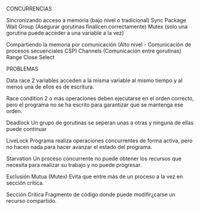 CONCURRENCIAS

Sincronizando acceso a memoria
(bajo nivel o tradicional)
    Sync Package
        Wait Group (Asegurar gorutinas finalicen correctamente)
        Mutex (solo una gorutina puede acceder a una variable a la vez)

Compartiendo la memoria por comunicación
(Alto nivel - Comunicación de procesos secuenciales CSP)
    Channels (Comunicación entre gorutinas)
        Range
        Close
        Select

PROBLEMAS

Data race
2 variables acceden a la misma variable al mismo tiempo y al menos una de ellos es de escritura.

Race condition
2 o más operaciones deben ejecutarse en el orden correcto, pero el programa no se ha escrito para garantizar que se mantenga ese orden.

Deadlock
Un grupo de gorutinas se seperan unas a otras y ninguna de ellas puede continuar

LiveLock
Programa realiza operaciones concurrentes de forma activa, pero no hacen nada para hacer avanzar el estado del programa.

Starvation
Un proceso concurrente no puede obtener los recursos que necesita para realizar su trabajo y no puede progresar.


Exclusión Mutua (Mutex)
Evita que entre más de un proceso a la vez en sección crítica.

Sección Crítica
Fragmento de código donde puede modifir¿carse un recurso compartido.

